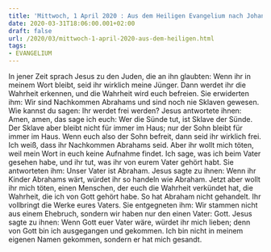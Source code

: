 ```yaml
---
title: 'Mittwoch, 1 April 2020 : Aus dem Heiligen Evangelium nach Johannes - Joh 8,31-42.'
date: 2020-03-31T18:06:00.001+02:00
draft: false
url: /2020/03/mittwoch-1-april-2020-aus-dem-heiligen.html
tags: 
- EVANGELIUM
---
```


In jener Zeit sprach Jesus zu den Juden, die an ihn glaubten: Wenn ihr in meinem Wort bleibt, seid ihr wirklich meine Jünger. Dann werdet ihr die Wahrheit erkennen, und die Wahrheit wird euch befreien. Sie erwiderten ihm: Wir sind Nachkommen Abrahams und sind noch nie Sklaven gewesen. Wie kannst du sagen: Ihr werdet frei werden? Jesus antwortete ihnen: Amen, amen, das sage ich euch: Wer die Sünde tut, ist Sklave der Sünde. Der Sklave aber bleibt nicht für immer im Haus; nur der Sohn bleibt für immer im Haus. Wenn euch also der Sohn befreit, dann seid ihr wirklich frei. Ich weiß, dass ihr Nachkommen Abrahams seid. Aber ihr wollt mich töten, weil mein Wort in euch keine Aufnahme findet. Ich sage, was ich beim Vater gesehen habe, und ihr tut, was ihr von eurem Vater gehört habt. Sie antworteten ihm: Unser Vater ist Abraham. Jesus sagte zu ihnen: Wenn ihr Kinder Abrahams wärt, würdet ihr so handeln wie Abraham. Jetzt aber wollt ihr mich töten, einen Menschen, der euch die Wahrheit verkündet hat, die Wahrheit, die ich von Gott gehört habe. So hat Abraham nicht gehandelt. Ihr vollbringt die Werke eures Vaters. Sie entgegneten ihm: Wir stammen nicht aus einem Ehebruch, sondern wir haben nur den einen Vater: Gott. Jesus sagte zu ihnen: Wenn Gott euer Vater wäre, würdet ihr mich lieben; denn von Gott bin ich ausgegangen und gekommen. Ich bin nicht in meinem eigenen Namen gekommen, sondern er hat mich gesandt.